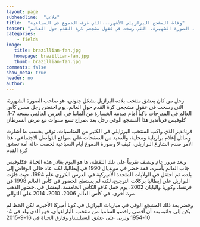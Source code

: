 ```yaml
---
layout: page
subheadline:  "ملاعب"
title:  "وفاة المشجع البرازيلي الأشهر...الذي ذرف الدموع في السباعية"
teaser: "رحل من كان يعشق منتخب بلاده البرازيل بشكل جنوني، هو صاحب الصورة الشهيرة، التي رسخت في عقول مشجعي كرة القدم حول العالم"
categories:
    - fields
image:
   title: brazillian-fan.jpg
   homepage: brazillian-fan.jpg
   thumb: brazillian-fan.jpg
comments: false
show_meta: true
header: no
author:
---
```



رحل من كان يعشق منتخب بلاده البرازيل بشكل جنوني، هو صاحب الصورة الشهيرة، التي رسخت في عقول مشجعي كرة القدم حول العالم، يوم احتضن رجل مسن كأس العالم في المدرجات باكياً أمام صدمة الخسارة من ألمانيا في العرس العالمي بنتيجة 7-1. كلوفيس فرنانديز هذا المشجع الوفي رحل بعد .صراع تسع سنوات مع مرض السرطان

فرنانديز الذي واكب المنتخب البرزايلي في الكثير من المناسبات، توفي بحسب ما أشارت وسائل إعلام برازيلية ومحلية، والعديد من الصفحات على .مواقع التواصل الاجتماعي، هذا الأمر صدم الشارع البرازيلي، كيف لا وصورة الدموع أيام السباعية لخصت حالة أمة تعشق كرة القدم

وبعد مرور عام ونصف تقريباً على تلك اللقطة، ها هو اليوم يغادر هذه الحياة، فكلوفيس جاب العالم بأسره، فقد حضر في مونديال 1990 في إيطاليا، لكنه عاد خالي الوفاض إلى بلده، ثم احتفل في الولايات المتحدة الأميركية في العرس الكروي عام 1994، حيث فازت البرازيل على إيطاليا بركلات الترجيح، لكنه لم يستطع الحضور في كأس العالم 1998 في فرنسا، وكوريا واليابان 2002، يوم حمل كافو الكأس الخامسة. ليفشل في .حضور الذهب مرة أخرى، في كأس العالم 2006، 2010، 2014 على التوالي

وحضر بعد ذلك المشجع الوفي في مباريات البرازيل في كوبا أميركا الأخيرة، لكن الحظ لم يكن إلى جانبه بعد أن أقصي راقصو السامبا من منتخب .الباراغواي، فهو الذي ولد في 4-10-1954 وتربى على عشق السيليساو وفارق الحياة في 16-9-2015
